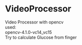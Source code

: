 # VideoProcessor
 Video Processor with opencv </br>
 used:</br>
 opencv-4.1.0-vc14_vc15 </br>
 Try to calculate Glucose from finger
